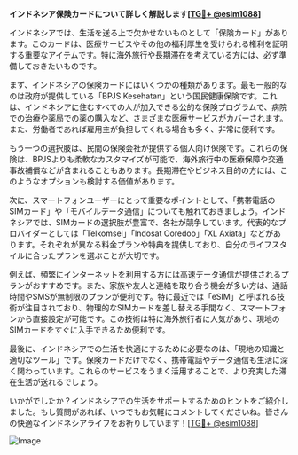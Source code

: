 **インドネシア保険カードについて詳しく解説します[[TG💪+ @esim1088](https://t.me/s/esim1088)]**

インドネシアでは、生活を送る上で欠かせないものとして「保険カード」があります。このカードは、医療サービスやその他の福利厚生を受けられる権利を証明する重要なアイテムです。特に海外旅行や長期滞在を考えている方には、必ず準備しておきたいものです。

まず、インドネシアの保険カードにはいくつかの種類があります。最も一般的なのは政府が提供している「BPJS Kesehatan」という国民健康保険です。これは、インドネシアに住むすべての人が加入できる公的な保険プログラムで、病院での治療や薬局での薬の購入など、さまざまな医療サービスがカバーされます。また、労働者であれば雇用主が負担してくれる場合も多く、非常に便利です。

もう一つの選択肢は、民間の保険会社が提供する個人向け保険です。これらの保険は、BPJSよりも柔軟なカスタマイズが可能で、海外旅行中の医療保障や交通事故補償などが含まれることもあります。長期滞在やビジネス目的の方には、このようなオプションも検討する価値があります。

次に、スマートフォンユーザーにとって重要なポイントとして、「携帯電話のSIMカード」や「モバイルデータ通信」についても触れておきましょう。インドネシアでは、SIMカードの選択肢が豊富で、各社が競争しています。代表的なプロバイダーとしては「Telkomsel」「Indosat Ooredoo」「XL Axiata」などがあります。それぞれが異なる料金プランや特典を提供しており、自分のライフスタイルに合ったプランを選ぶことが大切です。

例えば、頻繁にインターネットを利用する方には高速データ通信が提供されるプランがおすすめです。また、家族や友人と連絡を取り合う機会が多い方は、通話時間やSMSが無制限のプランが便利です。特に最近では「eSIM」と呼ばれる技術が注目されており、物理的なSIMカードを差し替える手間なく、スマートフォンから直接設定が可能です。この技術は特に海外旅行者に人気があり、現地のSIMカードをすぐに入手できるため便利です。

最後に、インドネシアでの生活を快適にするために必要なのは、「現地の知識と適切なツール」です。保険カードだけでなく、携帯電話やデータ通信も生活に深く関わっています。これらのサービスをうまく活用することで、より充実した滞在生活が送れるでしょう。

いかがでしたか？インドネシアでの生活をサポートするためのヒントをご紹介しました。もし質問があれば、いつでもお気軽にコメントしてくださいね。皆さんの快適なインドネシアライフをお祈りしています！[[TG💪+ @esim1088](https://t.me/s/esim1088)]

![Image](https://i.postimg.cc/Y0z9fWf4/image.png)